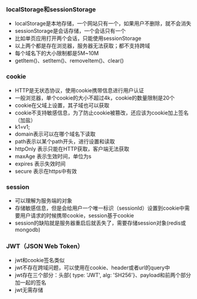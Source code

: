 
### localStorage和sessionStorage
- localStorage是本地存储，一个网站只有一个，如果用户不删除，就不会消失
- sessionStorage是会话存储，一个会话只有一个
- 比如单页应用打开两个会话，只能使用sessionStorage
- 以上两个都是存在浏览器，服务器无法获取；都不支持跨域
- 每个域名下的大小限制都是5M~10M
- getItem()、setItem()、removeItem()、clear()

### cookie
- HTTP是无状态协议，使用cookie携带信息进行用户认证
- 一般浏览器，单个cookie的大小不超过4k，cookie的数量限制是20个
- cookie在父域上设置，其子域也可以获取
- cookie不支持敏感信息，为了防止cookie被篡改，还应该为cookie加上签名（加盐）
- k1=v1; 
- domain表示可以在哪个域名下读取
- path表示以某个path开头，进行设置和读取
- httpOnly 表示只能在HTTP获取，客户端无法获取
- maxAge 表示生效时间，单位为s
- expires 表示失效时间
- secure 表示在https中有效

### session
- 可以理解为服务端的对象
- 存储敏感信息，但是会给用户一个唯一标识（sessionId）设置到cookie中需要用户请求的时候携带cookie，session基于cookie
- session的缺陷就是服务器重启后就丢失了，需要存储session对象(redis或mongodb)

### JWT（JSON Web Token）
- jwt和cookie签名类似
- jwt不存在跨域问题，可以使用在cookie、header或者url的query中
- jwt存在三个部分：头部{ type: 'JWT', alg: 'SH256'}、payload和前两个部分加一起的签名
- jwt无需存储